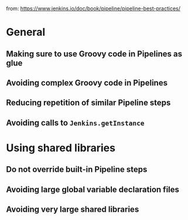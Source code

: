 from: https://www.jenkins.io/doc/book/pipeline/pipeline-best-practices/

# General

## Making sure to use Groovy code in Pipelines as glue

## Avoiding complex Groovy code in Pipelines

## Reducing repetition of similar Pipeline steps

## Avoiding calls to `Jenkins.getInstance`

# Using shared libraries

## Do not override built-in Pipeline steps

## Avoiding large global variable declaration files

## Avoiding very large shared libraries

